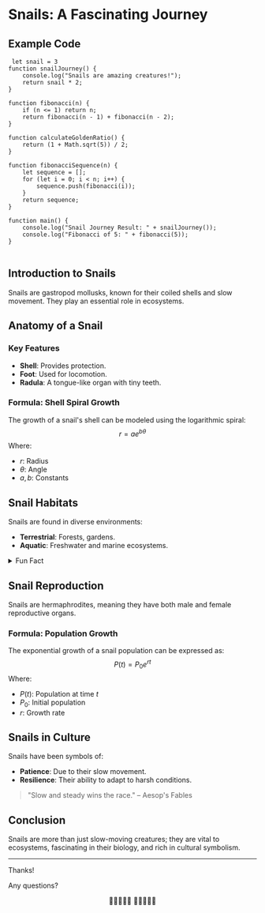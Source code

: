 # Snails: A Fascinating Journey

## Example Code

<pre>
<code data-line-numbers="1|2|3-5|24"> let snail = 3
function snailJourney() {
    console.log("Snails are amazing creatures!");
    return snail * 2;
}

function fibonacci(n) {
    if (n <= 1) return n;
    return fibonacci(n - 1) + fibonacci(n - 2);
}

function calculateGoldenRatio() {
    return (1 + Math.sqrt(5)) / 2;
}

function fibonacciSequence(n) {
    let sequence = [];
    for (let i = 0; i < n; i++) {
        sequence.push(fibonacci(i));
    }
    return sequence;
}

function main() {
    console.log("Snail Journey Result: " + snailJourney());
    console.log("Fibonacci of 5: " + fibonacci(5));
}
</code>
</pre>

## Introduction to Snails

Snails are gastropod mollusks, known for their coiled shells and slow movement. They play an essential role in ecosystems.

## Anatomy of a Snail

### Key Features

- **Shell**: Provides protection.
- **Foot**: Used for locomotion.
- **Radula**: A tongue-like organ with tiny teeth.

### Formula: Shell Spiral Growth

The growth of a snail's shell can be modeled using the logarithmic spiral:
$$
r = a e^{b\theta}
$$
Where:

- $r$: Radius
- $\theta$: Angle
- $a, b$: Constants

## Snail Habitats

Snails are found in diverse environments:

- **Terrestrial**: Forests, gardens.
- **Aquatic**: Freshwater and marine ecosystems.

<details>
<summary>Fun Fact</summary>
Some snails can hibernate for years during unfavorable conditions!
</details>

## Snail Reproduction

Snails are hermaphrodites, meaning they have both male and female reproductive organs.

### Formula: Population Growth

The exponential growth of a snail population can be expressed as:
$$
P(t) = P_0 e^{rt}
$$
Where:

- $P(t)$: Population at time $t$
- $P_0$: Initial population
- $r$: Growth rate

## Snails in Culture

Snails have been symbols of:

- **Patience**: Due to their slow movement.
- **Resilience**: Their ability to adapt to harsh conditions.

<blockquote>
"Slow and steady wins the race." – Aesop's Fables
</blockquote>

## Conclusion

Snails are more than just slow-moving creatures; they are vital to ecosystems, fascinating in their biology, and rich in cultural symbolism.

----
<p class="r-fit-text">
    Thanks!
</p>
<p class="r-fit-text">
    Any questions?
</p>
<p style="text-align: center;">
    🐌🐌🐌🐌🐌
    🐌🐌🐌🐌🐌
</p>
